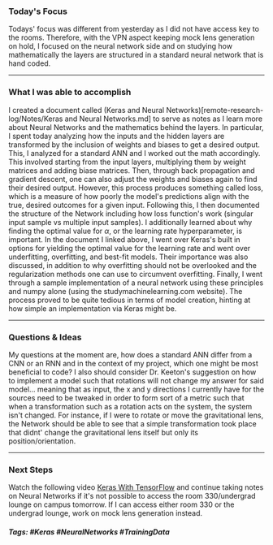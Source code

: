 ### Today's Focus

Todays' focus was different from yesterday as I did not have access key to the rooms. Therefore, with the VPN aspect keeping mock lens generation on hold, I focused on the neural network side and on studying how mathematically the layers are structured in a standard neural network that is hand coded. 

***
### What I was able to accomplish

I created a document called (Keras and Neural Networks)[remote-research-log/Notes/Keras and Neural Networks.md] to serve as notes as I learn more about Neural Networks and the mathematics behind the layers. In particular, I spent today analyzing how the inputs and the hidden layers are transformed by the inclusion of weights and biases to get a desired output. This, I analyzed for a standard ANN and I worked out the math accordingly. This involved starting from the input layers, multiplying them by weight matrices and adding biase matrices. Then, through back propagation and gradient descent, one can also adjust the weights and biases again to find their desired output. However, this process produces something called loss, which is a measure of how poorly the model's predictions align with the true, desired outcomes for a given input. Following this, I then documented the structure of the Network including how loss function's work (singular input sample vs multiple input samples). I additionally learned about why finding the optimal value for $\alpha$, or the learning rate hyperparameter, is important. In the document I linked above, I went over Keras's built in options for yielding the optimal value for the learning rate and went over underfitting, overfitting, and best-fit models. Their importance was also discussed, in addition to why overfitting should not be overlooked and the regularization methods one can use to circumvent overfitting. Finally, I went through a sample implementation of a neural network using these principles and numpy alone (using the studymachinelearning.com website). The process proved to be quite tedious in terms of model creation, hinting at how simple an implementation via Keras might be.
***

### Questions & Ideas

My questions at the moment are, how does a standard ANN differ from a CNN or an RNN and in the context of my project, which one might be most beneficial to code? I also should consider Dr. Keeton's suggestion on how to implement a model such that rotations will not change my answer for said model... meaning that as input, the x and y directions I currently have for the sources need to be tweaked in order to form sort of a metric such that when a transformation such as a rotation acts on the system, the system isn't changed. For instance, if I were to rotate or move the gravitational lens, the Network should be able to see that a simple transformation took place that didnt' change the gravitational lens itself but only its position/orientation.
***
### Next Steps

Watch the following video [Keras With TensorFlow](https://www.youtube.com/watch?v=qFJeN9V1ZsI&t=423s) and continue taking notes on Neural Networks if it's not possible to access the room 330/undergrad lounge on campus tomorrow. If I can access either room 330 or the undergrad lounge, work on mock lens generation instead. 


##### Tags: #Keras #NeuralNetworks #TrainingData




